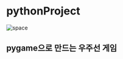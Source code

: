 # pythonProject
![space](https://github.com/KMJs680/pythonProject/assets/130436421/e9d4ef17-f25e-4de4-9143-2c9001084758)


## pygame으로 만드는 우주선 게임
